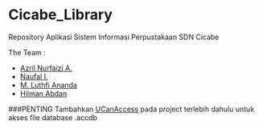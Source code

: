 # Cicabe_Library
Repository Aplikasi Sistem Informasi Perpustakaan SDN Cicabe

The Team :
- [Azril Nurfaizi A.](https://github.com/Ein13)
- [Naufal I.](https://github.com/syelow1)
- [M. Luthfi Ananda](https://github.com/muhluthfi100)
- [Hilman Abdan](https://github.com/mystald)


###PENTING
Tambahkan [UCanAccess](http://ucanaccess.sourceforge.net/site.html) pada project terlebih dahulu untuk akses file database .accdb
